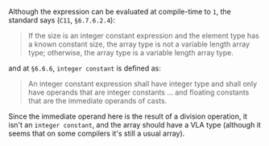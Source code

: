 Although the expression can be evaluated at compile-time to `1`,
the standard says (`C11`, `§6.7.6.2.4`):

> If the size is an integer constant expression and the element type has a known constant size, the array type is not a variable length array type; otherwise, the array type is a variable length array type.

and at `§6.6.6`, `integer constant` is defined as:

> An integer constant expression shall have integer type and shall only have operands that are integer constants ... and floating constants that are the immediate operands of casts.

Since the immediate operand here is the result of a division operation, it isn't an `integer constant`, and the array should have a VLA type (although it seems that on some compilers it's still a usual array).
